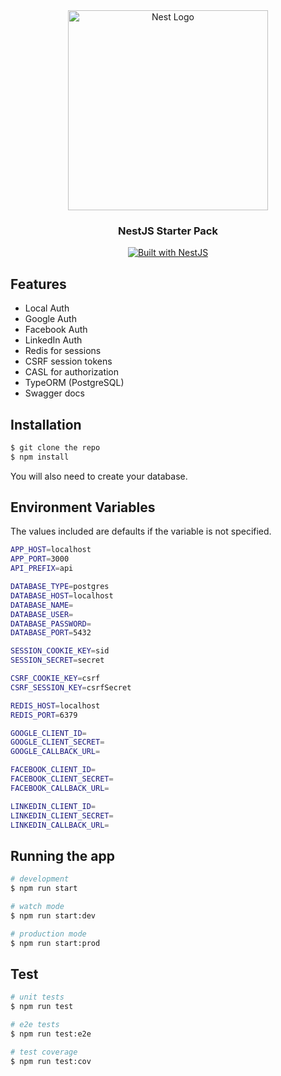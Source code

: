 <div align="center">
  <a href="http://nestjs.com/" target="blank"><img src="https://nestjs.com/img/logo_text.svg" width="320" alt="Nest Logo" /></a>
</div>

<h3 align="center">NestJS Starter Pack</h3>

<div align="center">
  <a href="https://nestjs.com" target="_blank">
    <img src="https://img.shields.io/badge/built%20with-NestJs-red.svg" alt="Built with NestJS">
  </a>
</div>

## Features

- Local Auth
- Google Auth
- Facebook Auth
- LinkedIn Auth
- Redis for sessions
- CSRF session tokens
- CASL for authorization
- TypeORM (PostgreSQL)
- Swagger docs

## Installation

```bash
$ git clone the repo
$ npm install
```

You will also need to create your database.

## Environment Variables

The values included are defaults if the variable is not specified.

```bash
APP_HOST=localhost
APP_PORT=3000
API_PREFIX=api

DATABASE_TYPE=postgres
DATABASE_HOST=localhost
DATABASE_NAME=
DATABASE_USER=
DATABASE_PASSWORD=
DATABASE_PORT=5432

SESSION_COOKIE_KEY=sid
SESSION_SECRET=secret

CSRF_COOKIE_KEY=csrf
CSRF_SESSION_KEY=csrfSecret

REDIS_HOST=localhost
REDIS_PORT=6379

GOOGLE_CLIENT_ID=
GOOGLE_CLIENT_SECRET=
GOOGLE_CALLBACK_URL=

FACEBOOK_CLIENT_ID=
FACEBOOK_CLIENT_SECRET=
FACEBOOK_CALLBACK_URL=

LINKEDIN_CLIENT_ID=
LINKEDIN_CLIENT_SECRET=
LINKEDIN_CALLBACK_URL=
```

## Running the app

```bash
# development
$ npm run start

# watch mode
$ npm run start:dev

# production mode
$ npm run start:prod
```

## Test

```bash
# unit tests
$ npm run test

# e2e tests
$ npm run test:e2e

# test coverage
$ npm run test:cov
```
